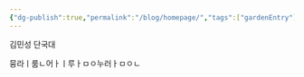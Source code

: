 ```yaml
---
{"dg-publish":true,"permalink":"/blog/homepage/","tags":["gardenEntry"]}
---
```


김민성
단국대

뮹라ㅣ룸ㄴ어ㅏㅣ루ㅏㅁㅇ누러ㅏㅁㅇㄴ
